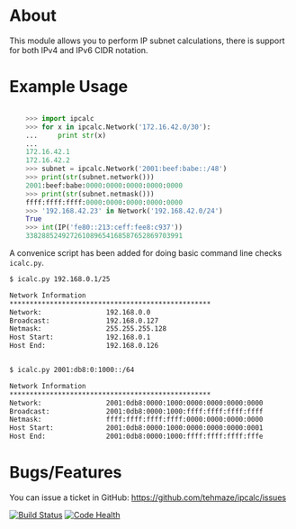 About
=====

This module allows you to perform IP subnet calculations, there is support for
both IPv4 and IPv6 CIDR notation.

Example Usage
=============

```python

    >>> import ipcalc
    >>> for x in ipcalc.Network('172.16.42.0/30'):
    ...     print str(x)
    ...
    172.16.42.1
    172.16.42.2
    >>> subnet = ipcalc.Network('2001:beef:babe::/48')
    >>> print(str(subnet.network()))
    2001:beef:babe:0000:0000:0000:0000:0000
    >>> print(str(subnet.netmask()))
    ffff:ffff:ffff:0000:0000:0000:0000:0000
    >>> '192.168.42.23' in Network('192.168.42.0/24')
    True
    >>> int(IP('fe80::213:ceff:fee8:c937'))
    338288524927261089654168587652869703991
```

A convenice script has been added for doing basic command line checks `icalc.py`.

```bash
$ icalc.py 192.168.0.1/25

Network Information
**************************************************
Network:                192.168.0.0
Broadcast:              192.168.0.127
Netmask:                255.255.255.128
Host Start:             192.168.0.1
Host End:               192.168.0.126


$ icalc.py 2001:db8:0:1000::/64

Network Information
**************************************************
Network:                2001:0db8:0000:1000:0000:0000:0000:0000
Broadcast:              2001:0db8:0000:1000:ffff:ffff:ffff:ffff
Netmask:                ffff:ffff:ffff:ffff:0000:0000:0000:0000
Host Start:             2001:0db8:0000:1000:0000:0000:0000:0001
Host End:               2001:0db8:0000:1000:ffff:ffff:ffff:fffe
```

Bugs/Features
=============

You can issue a ticket in GitHub: https://github.com/tehmaze/ipcalc/issues

[![Build Status](https://travis-ci.org/tehmaze/ipcalc.svg?branch=master)](https://travis-ci.org/tehmaze/ipcalc)
[![Code Health](https://landscape.io/github/tehmaze/ipcalc/master/landscape.svg)](https://landscape.io/github/tehmaze/ipcalc/master)
